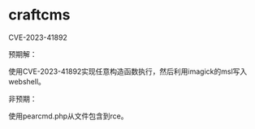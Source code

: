 # craftcms

CVE-2023-41892

预期解：

使用CVE-2023-41892实现任意构造函数执行，然后利用imagick的msl写入webshell。

非预期：

使用pearcmd.php从文件包含到rce。
